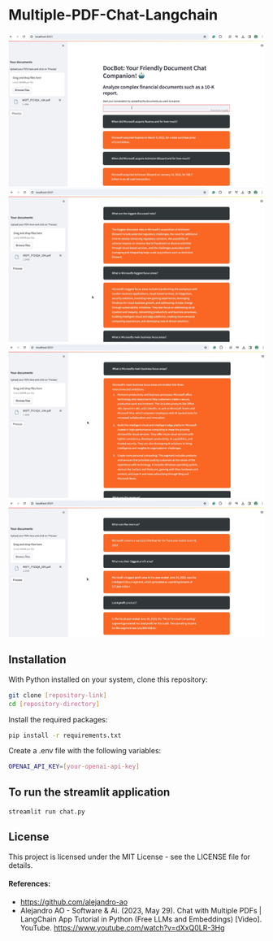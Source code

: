# Multiple-PDF-Chat-Langchain
 
<img src="https://github.com/rashmishreev/multiple-pdf-chat-openai-langchain/blob/main/Images/prompts4.jpg">


<img src="https://github.com/rashmishreev/multiple-pdf-chat-openai-langchain/blob/main/Images/prompts3.jpg">


<img src="https://github.com/rashmishreev/multiple-pdf-chat-openai-langchain/blob/main/Images/prompts2.jpg">


<img src="https://github.com/rashmishreev/multiple-pdf-chat-openai-langchain/blob/main/Images/prompts.jpg">

## Installation
With Python installed on your system, clone this repository:

```bash
git clone [repository-link]
cd [repository-directory]
```

Install the required packages:

```bash
pip install -r requirements.txt
```

Create a .env file with the following variables:

```bash
OPENAI_API_KEY=[your-openai-api-key]
```

## To run the streamlit application

```bash
streamlit run chat.py
```

## License
This project is licensed under the MIT License - see the LICENSE file for details.

#### References:
- https://github.com/alejandro-ao
- Alejandro AO - Software & Ai. (2023, May 29). Chat with Multiple PDFs | LangChain App Tutorial in Python (Free LLMs and Embeddings) [Video]. YouTube. https://www.youtube.com/watch?v=dXxQ0LR-3Hg
